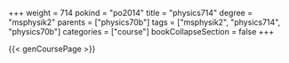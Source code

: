 +++
weight = 714
pokind = "po2014"
title = "physics714"
degree = "msphysik2"
parents = ["physics70b"]
tags = ["msphysik2", "physics714", "physics70b"]
categories = ["course"]
bookCollapseSection = false
+++

{{< genCoursePage >}}
